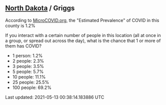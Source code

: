
## [North Dakota](/united-states/north-dakota) / Griggs

According to [MicroCOVID.org](http://microcovid.org),
the "Estimated Prevalence" of COVID in this county is 1.2%

If you interact with a certain number of people in this location
(all at once in a group, or spread out across the day), what is the chance that
1 or more of them has COVID?

- 1 person: 1.2%
- 2 people: 2.3%
- 3 people: 3.5%
- 5 people: 5.7%
- 10 people: 11.1%
- 25 people: 25.5%
- 100 people: 69.2%

Last updated: 2021-05-13 00:38:14.183886 UTC
